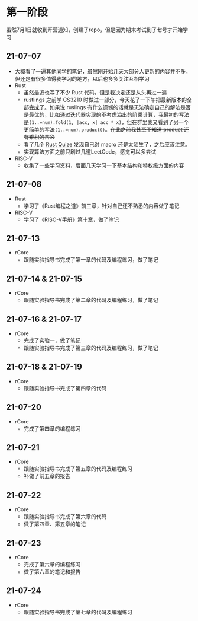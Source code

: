 # 第一阶段

虽然7月1日就收到开营通知，创建了repo，但是因为期末考试到了七号才开始学习

## 21-07-07

- 大概看了一遍其他同学的笔记，虽然刚开始几天大部分人更新的内容并不多，但还是有很多值得我学习的地方，以后也多多关注互相学习
- Rust
    - 虽然最近也写了不少 Rust 代码，但是我决定还是从头再过一遍
    - rustlings 之前学 CS3210 时做过一部分，今天花了一下午把最新版本的全部[完成](https://github.com/MuZhou233/rustlings)了。如果说 ruslings 有什么遗憾的话就是无法确定自己的解法是否是最优的，比如通过迭代器实现的不考虑溢出的阶乘计算，我最初的写法是`(1..=num).fold(1, |acc, x| acc * x)`，但在群里我又看到了另一个更简单的写法`(1..=num).product()`。~~在此之前我甚至不知道 product 还有乘积的含义~~
    - 看了几个 [Rust Quize](https://dtolnay.github.io/rust-quiz/1) 发现自己对 macro 还是太陌生了，之后应该注意。
    - 实现算法方面之前只刷过几道LeetCode，感觉可以多尝试
- RISC-V
    - 收集了一些学习资料，后面几天学习一下基本结构和特权级方面的内容

## 21-07-08

- Rust
    - 学习了《Rust编程之道》前三章，针对自己还不熟悉的内容做了笔记
- RISC-V
    - 学习了《RISC-V手册》第十章，做了笔记

## 21-07-13

- rCore
    - 跟随实验指导书完成了第一章的代码及编程练习，做了笔记

## 21-07-14 & 21-07-15

- rCore
    - 跟随实验指导书完成了第二章的代码及编程练习，做了笔记

## 21-07-16 & 21-07-17

- rCore
    - 完成了实验一，做了笔记
    - 跟随实验指导书完成了第三章的代码及编程练习，做了笔记

## 21-07-18 & 21-07-19

- rCore
    - 跟随实验指导书完成了第四章的代码

## 21-07-20

- rCore
    - 完成了第四章的编程练习

## 21-07-21

- rCore
    - 跟随实验指导书完成了第五章的代码及编程练习
    - 补做了前五章的报告

## 21-07-22

- rCore
    - 跟随实验指导书完成了第六章的代码
    - 做了第四章、第五章的笔记

## 21-07-23

- rCore
    - 完成了第六章的编程练习
    - 做了第六章的笔记和报告

## 21-07-24

- rCore
    - 跟随实验指导书完成了第七章的代码及编程练习